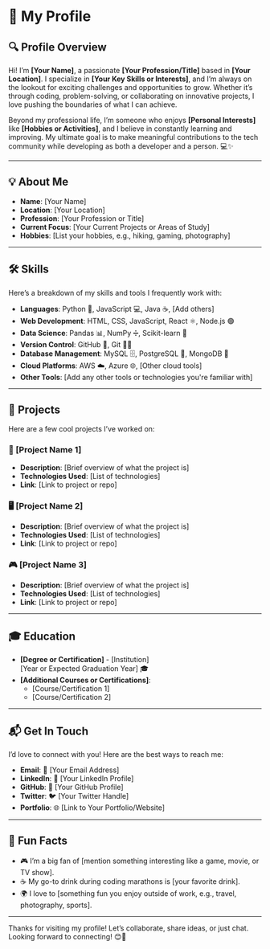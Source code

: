 # 👤 My Profile

## 🔍 Profile Overview

Hi! I’m **[Your Name]**, a passionate **[Your Profession/Title]** based in **[Your Location]**. I specialize in **[Your Key Skills or Interests]**, and I’m always on the lookout for exciting challenges and opportunities to grow. Whether it’s through coding, problem-solving, or collaborating on innovative projects, I love pushing the boundaries of what I can achieve.

Beyond my professional life, I’m someone who enjoys **[Personal Interests]** like **[Hobbies or Activities]**, and I believe in constantly learning and improving. My ultimate goal is to make meaningful contributions to the tech community while developing as both a developer and a person. 💻✨

---

## 💡 About Me

- **Name**: [Your Name]  
- **Location**: [Your Location]  
- **Profession**: [Your Profession or Title]  
- **Current Focus**: [Your Current Projects or Areas of Study]  
- **Hobbies**: [List your hobbies, e.g., hiking, gaming, photography]

---

## 🛠️ Skills

Here’s a breakdown of my skills and tools I frequently work with:

- **Languages**: Python 🐍, JavaScript 💻, Java ☕, [Add others]
- **Web Development**: HTML, CSS, JavaScript, React ⚛️, Node.js 🟢
- **Data Science**: Pandas 📊, NumPy ➗, Scikit-learn 🤖
- **Version Control**: GitHub 🐙, Git 🧑‍💻
- **Database Management**: MySQL 🗄️, PostgreSQL 🐘, MongoDB 🍃
- **Cloud Platforms**: AWS ☁️, Azure 🌐, [Other cloud tools]
- **Other Tools**: [Add any other tools or technologies you're familiar with]

---

## 🚀 Projects

Here are a few cool projects I’ve worked on:

### 📱 [Project Name 1]
- **Description**: [Brief overview of what the project is]
- **Technologies Used**: [List of technologies]
- **Link**: [Link to project or repo]

### 🖥️ [Project Name 2]
- **Description**: [Brief overview of what the project is]
- **Technologies Used**: [List of technologies]
- **Link**: [Link to project or repo]

### 🎮 [Project Name 3]
- **Description**: [Brief overview of what the project is]
- **Technologies Used**: [List of technologies]
- **Link**: [Link to project or repo]

---

## 🎓 Education

- **[Degree or Certification]** - [Institution]  
  [Year or Expected Graduation Year] 🎓
- **[Additional Courses or Certifications]**:  
  - [Course/Certification 1]
  - [Course/Certification 2]

---

## 📬 Get In Touch

I’d love to connect with you! Here are the best ways to reach me:

- **Email**: 📧 [Your Email Address]
- **LinkedIn**: 🔗 [Your LinkedIn Profile]
- **GitHub**: 🐙 [Your GitHub Profile]
- **Twitter**: 🐦 [Your Twitter Handle]
- **Portfolio**: 🌐 [Link to Your Portfolio/Website]

---

## 🌟 Fun Facts

- 🎮 I’m a big fan of [mention something interesting like a game, movie, or TV show].
- ☕ My go-to drink during coding marathons is [your favorite drink].
- 🌍 I love to [something fun you enjoy outside of work, e.g., travel, photography, sports].

---

Thanks for visiting my profile! Let’s collaborate, share ideas, or just chat. Looking forward to connecting! 😊👾
